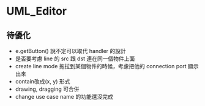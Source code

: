# UML_Editor

## 待優化
- e.getButton() 說不定可以取代 handler 的設計
- 是否要考慮 line 的 src 跟 dst 連在同一個物件上面
- create line mode 拖拉到某個物件的時候，考慮把他的 connection port 顯示出來
- contain改成(x, y) 形式 
- drawing, dragging 可合併
- change use case name 的功能還沒完成